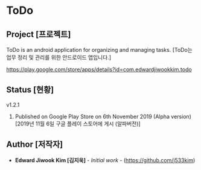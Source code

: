 # ToDo

## Project [프로젝트] ##

ToDo is an android application for organizing and managing tasks. [ToDo는 업무 정리 및 관리를 위한 안드로이드 앱입니다.]

https://play.google.com/store/apps/details?id=com.edwardjiwookkim.todo

## Status [현황] ##

v1.2.1

1. Published on Google Play Store on 6th November 2019 (Alpha version) [2019년 11월 6일 구글 플레이 스토어에 게시 (알파버전)]

## Author [저작자]

* **Edward Jiwook Kim [김지욱]** - *Initial work* - (https://github.com/j533kim)
